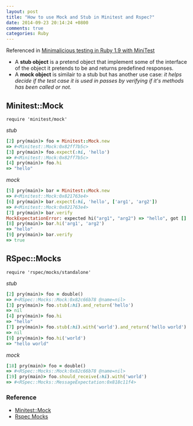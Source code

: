 ```yaml
---
layout: post
title: "How to use Mock and Stub in Minitest and Rspec?"
date: 2014-09-23 20:14:24 +0800
comments: true
categories: Ruby
---
```


Referenced in [Minimalicious testing in Ruby 1.9 with MiniTest](http://blog.arvidandersson.se/2012/03/28/minimalicous-testing-in-ruby-1-9)

+ A **stub object** is a pretend object that implement some of the interface of the object it pretends to be and returns predefined responses. 
+ A **mock object** is similair to a stub but has another use case: *it helps decide if the test case it is used in passes by verifying if it's methods has been called or not.*


## Minitest::Mock

`require 'minitest/mock'`

*stub*

```ruby
[2] pry(main)> foo = Minitest::Mock.new
=> #<Minitest::Mock:0x82ff7b5c>
[3] pry(main)> foo.expect(:hi, 'hello')
=> #<Minitest::Mock:0x82ff7b5c>
[4] pry(main)> foo.hi
=> "hello"
```

*mock*

```ruby
[5] pry(main)> bar = Minitest::Mock.new
=> #<Minitest::Mock:0x821763e4>
[6] pry(main)> bar.expect(:hi, 'hello', ['arg1', 'arg2'])
=> #<Minitest::Mock:0x821763e4>
[7] pry(main)> bar.verify
MockExpectationError: expected hi("arg1", "arg2") => "hello", got []
[8] pry(main)> bar.hi('arg1', 'arg2')
=> "hello"
[9] pry(main)> bar.verify
=> true
```

## RSpec::Mocks

`require 'rspec/mocks/standalone'`

*stub*

```ruby
[2] pry(main)> foo = double()
=> #<RSpec::Mocks::Mock:0x82c66b78 @name=nil>
[3] pry(main)> foo.stub(:hi).and_return('hello')
=> nil
[4] pry(main)> foo.hi
=> "hello"
[7] pry(main)> foo.stub(:hi).with('world').and_return('hello world')
=> nil
[9] pry(main)> foo.hi('world')
=> "hello world"
```

*mock*

```ruby
[18] pry(main)> foo = double()
=> #<RSpec::Mocks::Mock:0x82c66b78 @name=nil>
[19] pry(main)> foo.should_receive(:hi).with('world')
=> #<RSpec::Mocks::MessageExpectation:0x818c11f4>
```

### Reference

+ [Minitest::Mock](http://www.ruby-doc.org/stdlib-2.0/libdoc/minitest/rdoc/MiniTest/Mock.html)
+ [Rspec Mocks](https://www.relishapp.com/rspec/rspec-mocks/v/2-3/docs/method-stubs)
